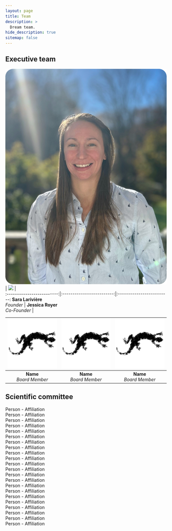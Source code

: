 ```yaml
---
layout: page
title: Team
description: >
  Dream team.
hide_description: true
sitemap: false
---
```


## Executive team


![](https://github.com/new-epilepsy/website-extras/blob/main/team-photos/sl.png?raw=true)  |  ![](https://github.com/new-epilepsy/website-extras/blob/main/team-photos/jr.png?raw=true) |  
:-------------------------:|:-------------------------:|:-------------------------:
<b> Sara Larivière </b> <br /> <i> Founder </i> | <b> Jessica Royer </b> <br /> <i> Co-Founder </i> |


![](https://github.com/new-epilepsy/new-epilepsy/blob/main/assets/icons/icon@3x.png?raw=true)  |  ![](https://github.com/new-epilepsy/new-epilepsy/blob/main/assets/icons/icon@3x.png?raw=true) |  ![](https://github.com/new-epilepsy/new-epilepsy/blob/main/assets/icons/icon@3x.png?raw=true) 
:-------------------------:|:-------------------------:|:-------------------------:
<b> Name </b> <br /> <i> Board Member </i> | <b> Name </b> <br /> <i> Board Member </i> | <b> Name </b> <br /> <i> Board Member </i> |




## Scientific committee
Person - Affiliation \
Person - Affiliation \
Person - Affiliation \
Person - Affiliation \
Person - Affiliation \
Person - Affiliation \
Person - Affiliation \
Person - Affiliation \
Person - Affiliation \
Person - Affiliation \
Person - Affiliation \
Person - Affiliation \
Person - Affiliation \
Person - Affiliation \
Person - Affiliation \
Person - Affiliation \
Person - Affiliation \
Person - Affiliation \
Person - Affiliation \
Person - Affiliation \
Person - Affiliation \
Person - Affiliation 